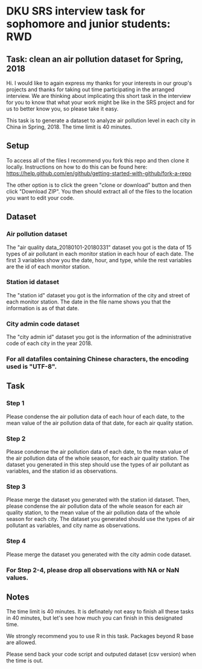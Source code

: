 # DKU SRS interview task for sophomore and junior students: RWD


## Task: clean an air pollution dataset for Spring, 2018

Hi. I would like to again express my thanks for your interests in our group's projects and thanks for taking out time participating in the arranged interview. We are thinking about implicating this short task in the interview for you to know that what your work might be like in the SRS project and for us to better know you, so please take it easy.

This task is to generate a dataset to analyze air pollution level in each city in China in Spring, 2018. The time limit is 40 minutes.


## Setup

To access all of the files I recommend you fork this repo and then clone it locally. Instructions on how to do this can be found here: <https://help.github.com/en/github/getting-started-with-github/fork-a-repo>

The other option is to click the green "clone or download" button and then click "Download ZIP". You then should extract all of the files to the location you want to edit your code.


## Dataset


### Air pollution dataset
The "air quality data_20180101-20180331" dataset you got is the data of 15 types of air pollutant in each monitor station in each hour of each date. The first 3 variables show you the date, hour, and type, while the rest variables are the id of each monitor station.


### Station id dataset
The "station id" dataset you got is the information of the city and street of each monitor station. The date in the file name shows you that the information is as of that date.


### City admin code dataset
The "city admin id" dataset you got is the information of the administrative code of each city in the year 2018.


### For all datafiles containing Chinese characters, the encoding used is "UTF-8".


## Task


### Step 1
Please condense the air pollution data of each hour of each date, to the mean value of the air pollution data of that date, for each air quality station.


### Step 2
Please condense the air pollution data of each date, to the mean value of the air pollution data of the whole season, for each air quality station. The dataset you generated in this step should use the types of air pollutant as variables, and the station id as observations.


### Step 3
Please merge the dataset you generated with the station id dataset. Then, please condense the air pollution data of the whole season for each air quality station, to the mean value of the air pollution data of the whole season for each city. The dataset you generated should use the types of air pollutant as variables, and city name as observations.


### Step 4
Please merge the dataset you generated with the city admin code dataset.


### For Step 2-4, please drop all observations with NA or NaN values.


## Notes


The time limit is 40 minutes. It is definately not easy to finish all these tasks in 40 minutes, but let's see how much you can finish in this designated time.

We strongly recommend you to use R in this task. Packages beyond R base are allowed.

Please send back your code script and outputed dataset (csv version) when the time is out.